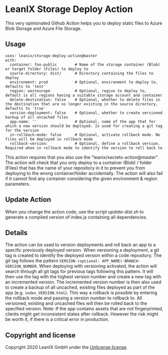 # LeanIX Storage Deploy Action

This very opinionated Github Action helps you to deploy static files to Azure Blob Storage and Azure File Storage.

## Usage

```
uses: leanix/storage-deploy-action@master
with:
  container: foo-public        # Name of the storage container (Blob) or target folder (Files) to deploy to
  source-directory: dist/      # Directory containing the files to deploy
  environment: prod            # Optional, environment to deploy to, defaults to 'test'
  region: westeurope           # Optional, region to deploy to, default is all regions having a suitable storage account and container
  delete-destination: false    # Optional, whether to delete files in the destination that are no longer existing in the source directory, defaults to 'true'
  version-deployment: false    # Optional, whether to create versioned backup of all uncached files
  app-name: ''                 # Optional, name of the app that for which a new version should be deployed. Is used for creating a git tag for the version
  in-rollback-mode: false      # Optional, activate rollback mode. No files will be deployed in rollback mode
  rollback-version:            # Optional, define a rollback version. Required when in rollback mode to identify the version to roll back to
```

This action requires that you also use the "leanix/secrets-action@master".
The action will check that you only deploy to a container (Blob) / folder (Files) that has the name of your repository in it to prevent you from deploying to the wrong container/folder accidentally.
The action will also fail if it cannot find any container considering the given environment & region parameters.

## Update Action

When you change the action code, use the script *update-dist.sh* to generate a compiled version of index.js containing all dependencies.

## Details
The action can be used to version deployments and roll back an app to a specific previously deployed version.
When versioning a deployment, a git tag is created to identify the deployed version within a code repository. The git tag follows the pattern `VERSION-(optional: APP_NAME)-BRANCH-VERSION_NUMBER`.
When deploying with versioning activated, the action will search through all git tags for previous tags following this pattern. It will then use the tag with the highest version number and create a new tag with an incremented version.
The incremented version number is then also used to create a backup of all uncached, existing files deployed as part of the app (e.g. `index_VERSION.html`).
This way a rollback is possible by entering the rollback mode and passing a version number to rollback to. All versioned, existing and uncached files will then be rolled back to the specified version.
Note: If the app contains assets that are not fingerprinted, clients might get inconsistent states after rollback. However the risk might be worth it, if there is a critical error in production.

## Copyright and license

Copyright 2020 LeanIX GmbH under the [Unlicense license](LICENSE).
